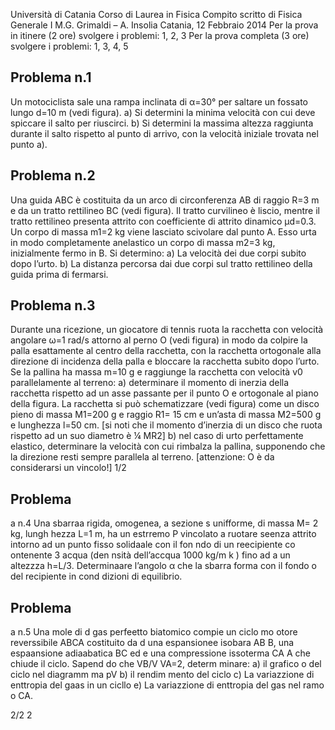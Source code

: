 Università di Catania
Corso di Laurea in Fisica
Compito scritto di Fisica Generale I
M.G. Grimaldi – A. Insolia
Catania, 12 Febbraio 2014
Per la prova in itinere (2 ore) svolgere i problemi: 1, 2, 3
Per la prova completa (3 ore) svolgere i problemi: 1, 3, 4, 5

## Problema n.1
Un motociclista sale una rampa inclinata di α=30°
per saltare un fossato lungo d=10 m (vedi figura).
a) Si determini la minima velocità con cui deve
spiccare il salto per riuscirci.
b) Si determini la massima altezza raggiunta
durante il salto rispetto al punto di arrivo, con la
velocità iniziale trovata nel punto a).
## Problema n.2
Una guida ABC è costituita da un arco di
circonferenza AB di raggio R=3 m e da un
tratto rettilineo BC (vedi figura).
Il tratto curvilineo è liscio, mentre il
tratto rettilineo presenta attrito con
coefficiente di attrito dinamico μd=0.3.
Un corpo di massa m1=2 kg viene
lasciato scivolare dal punto A. Esso urta
in modo completamente anelastico un
corpo di massa m2=3 kg, inizialmente
fermo in B. Si determino:
a) La velocità dei due corpi subito dopo l’urto.
b) La distanza percorsa dai due corpi sul tratto rettilineo della guida prima di fermarsi.
## Problema n.3
Durante una ricezione, un giocatore di tennis ruota la racchetta con velocità angolare ω=1 rad/s
attorno al perno O (vedi figura) in modo da colpire la palla esattamente al centro della racchetta,
con la racchetta ortogonale alla direzione di incidenza della palla e bloccare la racchetta subito
dopo l’urto. Se la pallina ha massa m=10 g e raggiunge la racchetta con velocità v0 parallelamente
al terreno:
a) determinare il momento di inerzia della racchetta rispetto ad un asse passante per il punto O e
ortogonale al piano della figura. La racchetta si può schematizzare (vedi figura) come un disco
pieno di massa M1=200 g e raggio R1= 15 cm e un’asta di massa M2=500 g e lunghezza l=50 cm. [si
noti che il momento d’inerzia di un disco che ruota rispetto ad un suo diametro è ¼ MR2]
b) nel caso di urto perfettamente elastico, determinare la velocità con cui rimbalza la pallina,
supponendo che la direzione resti sempre parallela al terreno. [attenzione: O è da considerarsi un
vincolo!]
1/2

## Problema
a n.4
Una sbarraa rigida, omogenea, a sezione
s
unifforme, di
massa M= 2 kg, lungh
hezza L=1 m, ha un estrremo P
vincolato a ruotare seenza attrito intorno ad un punto
fisso solidaale con il fon
ndo di un reecipiente co
ontenente
3
acqua (den
nsità dell’accqua 1000 kg/m
k
) fino ad
a un altezzza
h=L/3.
Determinaare l’angolo α che la sbarra forma con il fondo
o
del recipiente in cond
dizioni di equilibrio.
## Problema
a n.5
Una mole di
d gas perfeetto biatomico compie un ciclo mo
otore reverssibile ABCA costituito da
d una
espansionee isobara AB
B, una espaansione adiaabatica BC ed
e una compressione issoterma CA
A che
chiude il ciclo. Sapend
do che VB/V
VA=2, determ
minare:
a) il grafico
o del ciclo nel diagramm
ma pV
b) il rendim
mento del ciclo
c) La variazzione di enttropia del gaas in un cicllo
e) La variazzione di enttropia del gas nel ramo
o CA.

2/2
2

